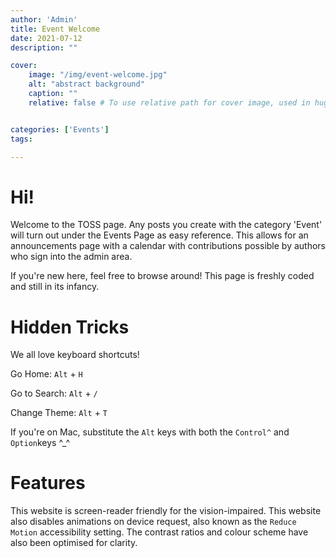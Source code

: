```yaml
---
author: 'Admin'
title: Event Welcome
date: 2021-07-12
description: ""

cover:
    image: "/img/event-welcome.jpg"
    alt: "abstract background"
    caption: ""
    relative: false # To use relative path for cover image, used in hugo Page-bundles


categories: ['Events']
tags:

---
```




# Hi!
Welcome to the TOSS page. Any posts you create with the category 'Event' will turn out under the Events Page as easy reference. This allows for an announcements page with a calendar with contributions possible by authors who sign into the admin area.

If you're new here, feel free to browse around! This page is freshly coded and still in its infancy.

# Hidden Tricks
We all love keyboard shortcuts!

Go Home: `Alt` + `H`

Go to Search: `Alt` + `/`

Change Theme: `Alt` + `T`

If you're on Mac, substitute the `Alt` keys with both the `Control^` and `Option`keys ^_^

# Features
This website is screen-reader friendly for the vision-impaired. This website also disables animations on device request, also known as the `Reduce Motion` accessibility setting. The contrast ratios and colour scheme have also been optimised for clarity.
